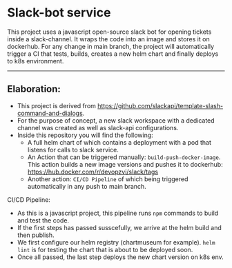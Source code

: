 # **Slack-bot service**

This project uses a javascript open-source slack bot for opening tickets inside a slack-channel.
It wraps the code into an image and stores it on dockerhub.
For any change in main branch, the project will automatically trigger a CI that tests, builds, creates a new helm chart and finally deploys to k8s environment.

---

## Elaboration:

- This project is derived from https://github.com/slackapi/template-slash-command-and-dialogs.
- For the purpose of concept, a new slack workspace with a dedicated channel was created as well as slack-api configurations.
- Inside this repository you will find the following:
  - A full helm chart of which contains a deployment with a pod that listens for calls to slack service.
  - An Action that can be triggered manually: `build-push-docker-image`. This action builds a new image versions and pushes it to dockerhub: https://hub.docker.com/r/devopzvi/slack/tags
  - Another action: `CI/CD Pipeline` of which being triggered automatically in any push to main branch.

CI/CD Pipeline:
- As this is a javascript project, this pipeline runs `npm` commands to build and test the code.
- If the first steps has passed susscefully, we arrive at the helm build and then publish.
- We first configure our helm registry (chartmuseum for example). `helm lint` is for testing the chart that is about to be deployed soon. 
- Once all passed, the last step deploys the new chart version on k8s env. 

